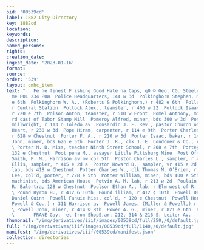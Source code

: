 ```yaml
---
pid: '00539cd'
label: 1882 City Directory
key: 1882cd
location: 
keywords: 
description: 
named_persons: 
rights: 
creation_date: 
ingest_date: '2023-01-16'
format: 
source: 
order: '539'
layout: cmhc_item
text: "   Fe he finest F ishing Good Hate na Caps, g0 © Geo, CG. Steele & Co. Oh me
  me POL 234 POW  Police Headquarters, 144 w 3d  Polkinghorn Stephen, miner, r 432
  e 6th  Polkinghorn W. A., (Roberts & Polkinghorn,) r 482 e 6th  Pollard W. J., miner,
  r Central Station  Pollock Alex., teamster, r 406 w 22  Pollock Isaac, elk S. Turner,
  r 720 e 7th  Polson Anton, teamster, r 510 w Front  Pomel Anthony, miner, r Oro
  rd cast of Tabor Stamp Mill  Pomeroy Alfred, miner, bds 300 w 3d  Pond George N.,
  millwright, r 113 n Toledo av  Ponsardin J. F. Rev., pastor Church of the Sacred
  Heart, r 230 w 3d  Pope Hiram, carpenter, r 114 e 9th  Porter Charles, prospector,
  r 628 w Chestnut  Porter F. A., r 210 w 3d  Porter Isaac, baker, r 141 w 2d  Porter
  John, miner, bds 626 e 5th  Porter J. R., clk J. E. Londoner & Co., r 127 e 9th
  \ Porter M. B. Miss, teacher Ninth Street School, r 208 e 7th  Portey Charles, bds
  132 e Chestnut  Poot pena M,, assayer Little Pittsburg Mine  Post Office, A. A.
  Smith, P. M., Harrison av nw cor 5th  Poston Charles L., sampler, r 415 e 2d  Poston
  Ellis, sampler, r 415 e 2d a  Poston Howard D., sampler, vr 415 e 2d  Pott Joseph,
  lab, bds 418 w Chestnut  Potter Charles W., clk Thomas M. O’Brien, r 166 e 4th  Potter
  Lee, col’d, porter, r 228 e 5th  Potter William, miner, bds 400 e 5th  Potts Joseph,
  machinist, bds American House  Potvin A. M. lab, r 213 w 2d  Poulain Leon, with
  R. Balertra, 128 w Chestnut  Poulson Ethan A., lab, r Elm west of R. R. Crossing
  \ Pound Byron H., r 412 6 10th  Pound illiam, r 412 ¢ 10th  Powell Daniel, barkpr
  Daniel Quinn  Powell Fanuie Miss, col’d, r 120 e Chestnut  Powell Herman, (Metz,
  Powell & Co.,) r 311 Harrison av  Powell James, (Miller & Powell,) r 210 ¢ 10th
  \ Powell John, miner, r 414 © 8th  Power A. G., miner, r 821 e 6th  Boiler and Sh
  \       FRANE Gay,  et Iron ShopS,ar, 212, 314 & 216 S. Leiter Av.       "
thumbnail: "/img/derivatives/iiif/images/00539cd/full/250,/0/default.jpg"
full: "/img/derivatives/iiif/images/00539cd/full/1140,/0/default.jpg"
manifest: "/img/derivatives/iiif/00539cd/manifest.json"
collection: directories
---
```

